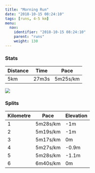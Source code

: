 ```yaml
---
title: "Morning Run"
date: "2018-10-15 08:24:10"
tags: [runs, 4-5 km]
menu:
  nav:
    identifier: "2018-10-15 08:24:10"
    parent: "runs"
    weight: 130
---
```


### Stats

| Distance | Time | Pace |
|----------|------|------|
|5km|27m3s|5m25s/km|

<img src='https://maps.googleapis.com/maps/api/staticmap?maptype=roadmap&path=enc:aqjeIhyyLjGlKlE|@zHzM~Jf\pE~`@o@yA~@pLq@pq@tAaVyA}g@j@fBqEs[}I_`@}JuPqE{@uFmJ&key=AIzaSyAfqMeaZ1CCJFGP5cWud__oZnT_Pybg-1M&size=800x800&markers=color:yellow|label:S|53.47105,-2.26725&markers=color:green|label:F|53.471090000000004,-2.2673200000000007'>

### Splits

| Kilometre | Pace | Elevation |
|------|------|-----------|
|1|5m28s/km|-1m|
|2|5m19s/km|-1m|
|3|5m17s/km|0m|
|4|5m27s/km|-0.9m|
|5|5m28s/km|-1.1m|
|6|6m40s/km|0m|
